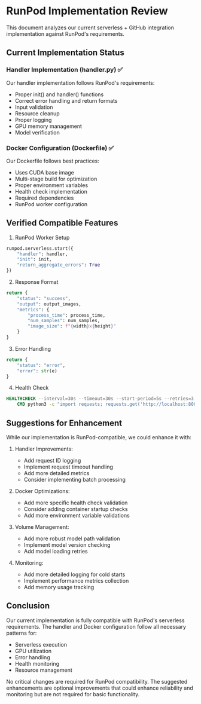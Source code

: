 # RunPod Implementation Review

This document analyzes our current serverless + GitHub integration implementation against RunPod's requirements.

## Current Implementation Status

### Handler Implementation (handler.py) ✅
Our handler implementation follows RunPod's requirements:
- Proper init() and handler() functions
- Correct error handling and return formats
- Input validation
- Resource cleanup
- Proper logging
- GPU memory management
- Model verification

### Docker Configuration (Dockerfile) ✅
Our Dockerfile follows best practices:
- Uses CUDA base image
- Multi-stage build for optimization
- Proper environment variables
- Health check implementation
- Required dependencies
- RunPod worker configuration

## Verified Compatible Features

1. RunPod Worker Setup
```python
runpod.serverless.start({
    "handler": handler,
    "init": init,
    "return_aggregate_errors": True
})
```

2. Response Format
```python
return {
    "status": "success",
    "output": output_images,
    "metrics": {
        "process_time": process_time,
        "num_samples": num_samples,
        "image_size": f"{width}x{height}"
    }
}
```

3. Error Handling
```python
return {
    "status": "error",
    "error": str(e)
}
```

4. Health Check
```dockerfile
HEALTHCHECK --interval=30s --timeout=30s --start-period=5s --retries=3 \
    CMD python3 -c "import requests; requests.get('http://localhost:8000/health')"
```

## Suggestions for Enhancement

While our implementation is RunPod-compatible, we could enhance it with:

1. Handler Improvements:
   - Add request ID logging
   - Implement request timeout handling
   - Add more detailed metrics
   - Consider implementing batch processing

2. Docker Optimizations:
   - Add more specific health check validation
   - Consider adding container startup checks
   - Add more environment variable validations

3. Volume Management:
   - Add more robust model path validation
   - Implement model version checking
   - Add model loading retries

4. Monitoring:
   - Add more detailed logging for cold starts
   - Implement performance metrics collection
   - Add memory usage tracking

## Conclusion

Our current implementation is fully compatible with RunPod's serverless requirements. The handler and Docker configuration follow all necessary patterns for:
- Serverless execution
- GPU utilization
- Error handling
- Health monitoring
- Resource management

No critical changes are required for RunPod compatibility. The suggested enhancements are optional improvements that could enhance reliability and monitoring but are not required for basic functionality.
